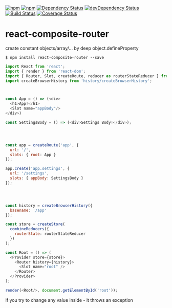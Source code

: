[![npm](http://img.shields.io/npm/v/react-composite-router.svg?style=flat-square)](https://www.npmjs.com/package/react-composite-router)
[![npm](http://img.shields.io/npm/l/react-composite-router.svg?style=flat-square)](http://opensource.org/licenses/MIT)
[![Dependency Status](https://david-dm.org/aliaksandr-master/react-composite-router.svg?style=flat-square)](https://david-dm.org/aliaksandr-master/react-composite-router)
[![devDependency Status](https://david-dm.org/aliaksandr-master/react-composite-router/dev-status.svg?style=flat-square)](https://david-dm.org/aliaksandr-master/react-composite-router#info=devDependencies)
[![Build Status](https://travis-ci.org/aliaksandr-master/react-composite-router.svg?branch=master&style=flat-square)](https://travis-ci.org/aliaksandr-master/react-composite-router)
[![Coverage Status](https://img.shields.io/coveralls/aliaksandr-master/react-composite-router.svg?style=flat-square)](https://coveralls.io/r/aliaksandr-master/react-composite-router?branch=master)

# react-composite-router
create constant objects/array/... by deep object.defineProperty

```shell
$ npm install react-composite-router --save
```

```js
import React from 'react';
import { render } from 'react-dom';
import { Router, Slot, createRoute, reducer as routerStateReducer } from 'react-composite-router';
import createBrowserHistory from 'history/createBrowserHistory';



const App = () => (<div>
  <h1>App!</h1>
  <Slot name="appBody"/>
</div>)

const SettingsBody = () => (<div>Settings Body!</div>);




const app = createRoute('app', {
  url: '/',
  slots: { root: App }
});

app.create('app.settings', {
  url: '/settings',
  slots: { appBody: SettingsBody }
});




const history = createBrowserHistory({
  basename: '/app'
});

const store = createStore(
  combineReducers({
    routerState: routerStateReducer
  })
);

const Root = () => (
  <Provider store={store}>
    <Router history={history}>
      <Slot name="root" />    
    </Router>
  </Provider>
);

render(<Root/>, document.getElementById('root'));
```

If you try to change any value inside - it throws an exception
